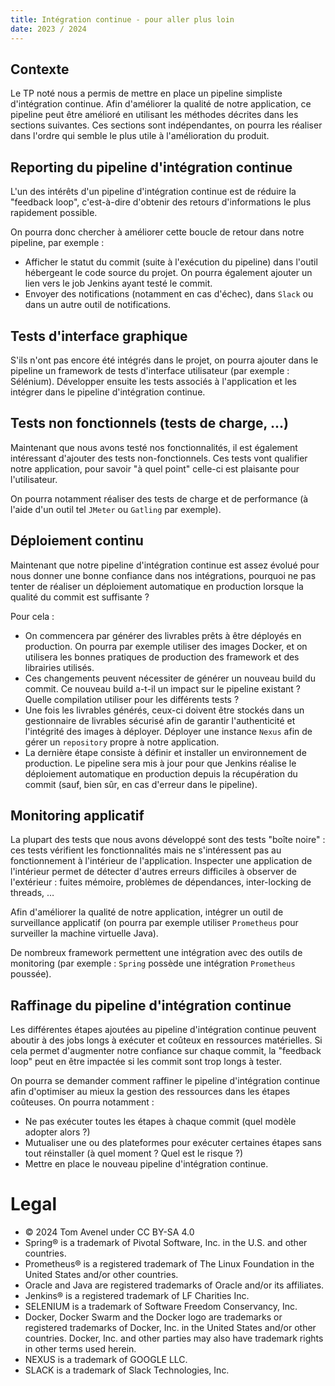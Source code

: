 ```yaml
---
title: Intégration continue - pour aller plus loin
date: 2023 / 2024
---
```


## Contexte

Le TP noté nous a permis de mettre en place un pipeline simpliste d'intégration continue. Afin d'améliorer la qualité de notre application, ce pipeline peut être amélioré en utilisant les méthodes décrites dans les sections suivantes. Ces sections sont indépendantes, on pourra les réaliser dans l'ordre qui semble le plus utile à l'amélioration du produit. 

## Reporting du pipeline d'intégration continue 

L'un des intérêts d'un pipeline d'intégration continue est de réduire la "feedback loop", c'est-à-dire d'obtenir des retours d'informations le plus rapidement possible. 

On pourra donc chercher à améliorer cette boucle de retour dans notre pipeline, par exemple : 

- Afficher le statut du commit (suite à l'exécution du pipeline) dans l'outil hébergeant le code source du projet. On pourra également ajouter un lien vers le job Jenkins ayant testé le commit. 
- Envoyer des notifications (notamment en cas d'échec), dans `Slack` ou dans un autre outil de notifications.
 

## Tests d'interface graphique 

S'ils n'ont pas encore été intégrés dans le projet, on pourra ajouter dans le pipeline un framework de tests d'interface utilisateur (par exemple : Sélénium). Développer ensuite les tests associés à l'application et les intégrer dans le pipeline d'intégration continue.


## Tests non fonctionnels (tests de charge, ...) 

Maintenant que nous avons testé nos fonctionnalités, il est également intéressant d'ajouter des tests non-fonctionnels. Ces tests vont qualifier notre application, pour savoir "à quel point" celle-ci est plaisante pour l'utilisateur. 

On pourra notamment réaliser des tests de charge et de performance (à l'aide d'un outil tel `JMeter` ou `Gatling` par exemple). 


## Déploiement continu 

Maintenant que notre pipeline d'intégration continue est assez évolué pour nous donner une bonne confiance dans nos intégrations, pourquoi ne pas tenter de réaliser un déploiement automatique en production lorsque la qualité du commit est suffisante ? 

Pour cela : 

- On commencera par générer des livrables prêts à être déployés en production. On pourra par exemple utiliser des images Docker, et on utilisera les bonnes pratiques de production des framework et des librairies utilisés.
- Ces changements peuvent nécessiter de générer un nouveau build du commit. Ce nouveau build a-t-il un impact sur le pipeline existant ? Quelle compilation utiliser pour les différents tests ? 
- Une fois les livrables générés, ceux-ci doivent être stockés dans un gestionnaire de livrables sécurisé afin de garantir l'authenticité et l'intégrité des images à déployer. Déployer une instance `Nexus` afin de gérer un `repository` propre à notre application. 
- La dernière étape consiste à définir et installer un environnement de production. Le pipeline sera mis à jour pour que Jenkins réalise le déploiement automatique en production depuis la récupération du commit (sauf, bien sûr, en cas d'erreur dans le pipeline). 

## Monitoring applicatif 

La plupart des tests que nous avons développé sont des tests "boîte noire" : ces tests vérifient les fonctionnalités mais ne s'intéressent pas au fonctionnement à l'intérieur de l'application. Inspecter une application de l'intérieur permet de détecter d'autres erreurs difficiles à observer de l'extérieur : fuites mémoire, problèmes de dépendances, inter-locking de threads, … 

Afin d'améliorer la qualité de notre application, intégrer un outil de surveillance applicatif (on pourra par exemple utiliser `Prometheus` pour surveiller la machine virtuelle Java). 

De nombreux framework permettent une intégration avec des outils de monitoring (par exemple : `Spring` possède une intégration `Prometheus` poussée). 

## Raffinage du pipeline d'intégration continue 

Les différentes étapes ajoutées au pipeline d'intégration continue peuvent aboutir à des jobs longs à exécuter et coûteux en ressources matérielles. Si cela permet d'augmenter notre confiance sur chaque commit, la "feedback loop" peut en être impactée si les commit sont trop longs à tester. 

On pourra se demander comment raffiner le pipeline d'intégration continue afin d'optimiser au mieux la gestion des ressources dans les étapes coûteuses. On pourra notamment : 
* Ne pas exécuter toutes les étapes à chaque commit (quel modèle adopter alors ?) 
* Mutualiser une ou des plateformes pour exécuter certaines étapes sans tout réinstaller (à quel moment ? Quel est le risque ?) 
* Mettre en place le nouveau pipeline d'intégration continue. 

# Legal

- © 2024 Tom Avenel under CC  BY-SA 4.0
- Spring® is a trademark of Pivotal Software, Inc. in the U.S. and other countries.
- Prometheus® is a registered trademark of The Linux Foundation in the United States and/or other countries.
- Oracle and Java are registered trademarks of Oracle and/or its affiliates.
- Jenkins® is a registered trademark of LF Charities Inc.
- SELENIUM is a trademark of Software Freedom Conservancy, Inc.
- Docker, Docker Swarm and the Docker logo are trademarks or registered trademarks of Docker, Inc. in the United States and/or other countries. Docker, Inc. and other parties may also have trademark rights in other terms used herein.
- NEXUS is a trademark of GOOGLE LLC.
- SLACK is a trademark of Slack Technologies, Inc.
